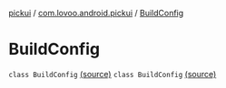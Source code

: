 [pickui](../../index.md) / [com.lovoo.android.pickui](../index.md) / [BuildConfig](./index.md)

# BuildConfig

`class BuildConfig` [(source)](https://github.com/lovoo/android-pickpic/blob/master/pickui/pickui/build/generated/source/buildConfig/debug/com/lovoo/android/pickui/BuildConfig.java#L6)
`class BuildConfig` [(source)](https://github.com/lovoo/android-pickpic/blob/master/pickui/pickui/build/generated/source/buildConfig/debug/com/lovoo/android/pickui/BuildConfig.java#L6)